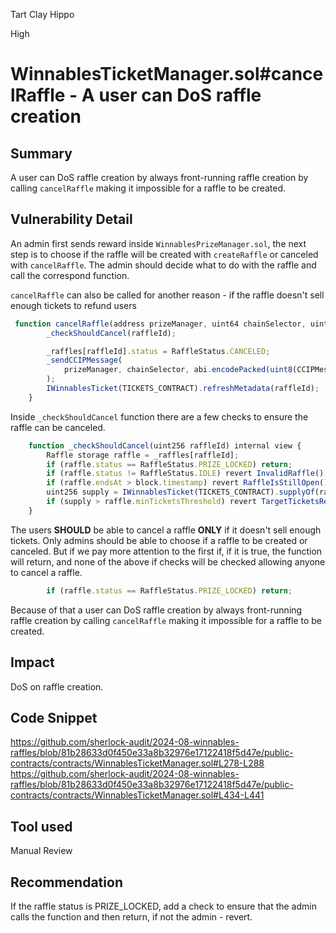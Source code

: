Tart Clay Hippo

High

# WinnablesTicketManager.sol#cancelRaffle - A user can DoS raffle creation

## Summary
A user can DoS raffle creation by always front-running raffle creation by calling `cancelRaffle` making it impossible for a raffle to be created.
## Vulnerability Detail
An admin first sends reward inside `WinnablesPrizeManager.sol`, the next step is to choose if the raffle will be created with `createRaffle` or canceled with `cancelRaffle`. The admin should decide what to do with the raffle and call the correspond function. 

`cancelRaffle` can also be called for another reason - if the raffle doesn't sell enough tickets to refund users
```js
 function cancelRaffle(address prizeManager, uint64 chainSelector, uint256 raffleId) external {
        _checkShouldCancel(raffleId);

        _raffles[raffleId].status = RaffleStatus.CANCELED;
        _sendCCIPMessage(
            prizeManager, chainSelector, abi.encodePacked(uint8(CCIPMessageType.RAFFLE_CANCELED), raffleId)
        );
        IWinnablesTicket(TICKETS_CONTRACT).refreshMetadata(raffleId);
    }
```
Inside `_checkShouldCancel` function there are a few checks to ensure the raffle can be canceled.  
```js
    function _checkShouldCancel(uint256 raffleId) internal view {
        Raffle storage raffle = _raffles[raffleId];
        if (raffle.status == RaffleStatus.PRIZE_LOCKED) return; 
        if (raffle.status != RaffleStatus.IDLE) revert InvalidRaffle(); 
        if (raffle.endsAt > block.timestamp) revert RaffleIsStillOpen(); 
        uint256 supply = IWinnablesTicket(TICKETS_CONTRACT).supplyOf(raffleId);
        if (supply > raffle.minTicketsThreshold) revert TargetTicketsReached();
    }

```
The users **SHOULD** be able to cancel a raffle **ONLY** if it doesn't sell enough tickets. Only admins should be able to choose if a raffle to be created or canceled. But if we pay more attention to the first if, if it is true, the function will return, and none of the above if checks will be checked allowing anyone to cancel a raffle. 
```js
        if (raffle.status == RaffleStatus.PRIZE_LOCKED) return; 
```
Because of that a user can DoS raffle creation by always front-running raffle creation by calling `cancelRaffle` making it impossible for a raffle to be created.

## Impact
DoS on raffle creation. 
## Code Snippet
https://github.com/sherlock-audit/2024-08-winnables-raffles/blob/81b28633d0f450e33a8b32976e17122418f5d47e/public-contracts/contracts/WinnablesTicketManager.sol#L278-L288
https://github.com/sherlock-audit/2024-08-winnables-raffles/blob/81b28633d0f450e33a8b32976e17122418f5d47e/public-contracts/contracts/WinnablesTicketManager.sol#L434-L441

## Tool used

Manual Review

## Recommendation
If the raffle status is PRIZE_LOCKED, add a check to ensure that the admin calls the function and then return, if not the admin - revert.